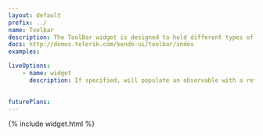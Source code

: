 ```yaml
---
layout: default
prefix: ../
name: Toolbar
description: The ToolBar widget is designed to hold different types of controls such as buttons, button groups, toggle buttons, split buttons or other custom defined elements.
docs: http://demos.telerik.com/kendo-ui/toolbar/index
examples:

liveOptions:
    - name: widget
      description: If specified, will populate an observable with a reference to the actual widget

      
futurePlans:
---
```


{% include widget.html %}
